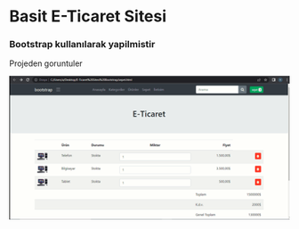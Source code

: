 <h1>Basit E-Ticaret Sitesi</h1>
<h3>Bootstrap kullanılarak yapilmistir</h3>
<p>Projeden goruntuler</p>
<img src="https://github.com/msdgn/Basit-E-Ticaret-/blob/main/E-Ticarer.gif"/>

